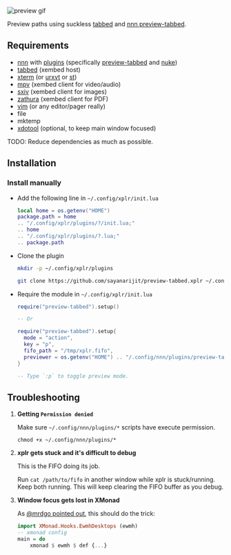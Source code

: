 ![preview gif](https://user-images.githubusercontent.com/11632726/120893313-40a1af80-c630-11eb-800d-815ca3aadb5c.gif)

Preview paths using suckless [tabbed](https://tools.suckless.org/tabbed/) and
[nnn preview-tabbed](https://github.com/jarun/nnn/blob/master/plugins/preview-tabbed).

## Requirements

- [nnn](https://github.com/jarun/nnn) with
  [plugins](https://github.com/jarun/nnn/tree/master/plugins#nnn-plugins)
  (specifically [preview-tabbed](https://github.com/jarun/nnn/blob/master/plugins/preview-tabbed)
  and
  [nuke](https://github.com/jarun/nnn/blob/master/plugins/nuke))
- [tabbed](https://tools.suckless.org/tabbed) (xembed host)
- [xterm](https://invisible-island.net/xterm/) (or [urxvt](https://software.schmorp.de/pkg/rxvt-unicode.html) or [st](https://st.suckless.org/))
- [mpv](https://mpv.io) (xembed client for video/audio)
- [sxiv](https://github.com/muennich/sxiv) (xembed client for images)
- [zathura](https://pwmt.org/projects/zathura) (xembed client for PDF)
- [vim](https://www.vim.org) (or any editor/pager really)
- file
- mktemp
- [xdotool](https://github.com/jordansissel/xdotool) (optional, to keep main window focused)

TODO: Reduce dependencies as much as possible.

## Installation

### Install manually

- Add the following line in `~/.config/xplr/init.lua`

  ```lua
  local home = os.getenv("HOME")
  package.path = home
  .. "/.config/xplr/plugins/?/init.lua;"
  .. home
  .. "/.config/xplr/plugins/?.lua;"
  .. package.path
  ```

- Clone the plugin

  ```bash
  mkdir -p ~/.config/xplr/plugins

  git clone https://github.com/sayanarijit/preview-tabbed.xplr ~/.config/xplr/plugins/preview-tabbed
  ```

- Require the module in `~/.config/xplr/init.lua`

  ```lua
  require("preview-tabbed").setup()

  -- Or

  require("preview-tabbed").setup{
    mode = "action",
    key = "p",
    fifo_path = "/tmp/xplr.fifo",
    previewer = os.getenv("HOME") .. "/.config/nnn/plugins/preview-tabbed",
  }

  -- Type `:p` to toggle preview mode.
  ```

## Troubleshooting

1. **Getting `Permission denied`**

   Make sure `~/.config/nnn/plugins/*` scripts have execute permission.

   ```
   chmod +x ~/.config/nnn/plugins/*
   ```

2. **xplr gets stuck and it's difficult to debug**

   This is the FIFO doing its job.

   Run `cat /path/to/fifo` in another window while xplr is stuck/running. Keep
   both running. This will keep clearing the FIFO buffer as you debug.

3. **Window focus gets lost in XMonad**

   As [@mrdgo pointed out](https://github.com/sayanarijit/xplr/issues/258#issuecomment-860037317), this should do the trick:

   ```haskell
   import XMonad.Hooks.EwmhDesktops (ewmh)
   -- xmonad config
   main = do
       xmonad $ ewmh $ def {...}
   ```
